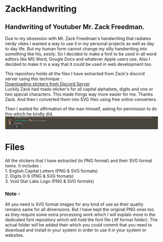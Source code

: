 # ZackHandwriting

## Handwriting of Youtuber Mr. Zack Freedman.
Due to my obsession with Mr. Zack Freedman's handwriting that radiates nerdy vibes I wanted a way to use it in my personal projects as well as day to day life. But my human form cannot change my silly handwriting into something like his, *easily*. So I decided to make a font to be used in all word editors like MS Word, Google Docs and whatever Apple users use. Also I decided to make it in a way that it could be used in web development too.
     
This repository holds all the files I have extracted from Zack's discord server using this technique :
<br>[Downloading stickers from Discord Server](https://filmora.wondershare.com/discord/how-to-get-discord-stickers.html#:~:text=If%20you%20use%20Discord%20on,browse%20through%20the%20sticker%20packs.)
<br>Luckily Zack had made sticker's for all capital alphabets, digits and one or two special characters. This made things way more easier for me. Thanks Zack. And then I converted them into SVG files using free online converters.

Then I waited for affirmation of the man himself, asking for permission to do this which he kindly did.
![Permission Of Zack](https://github.com/ShandilyaSolutions/ZackHandwriting/blob/main/imagesForReadme/Affirmation.png)
        
# Files 
All the stickers that I have extracted (in PNG format) and their SVG format twins. It includes :
    <br> 1. English Capital Letters (PNG & SVG formats)
    <br> 2. Digits 0-9 (PNG & SVG formats)
    <br> 3. Void Star Labs Logo (PNG & SVG formats)
    
    
### Note -
All you need is SVG format images for any kind of use as their quality remains same for all dimensions. But I have kept the original PNG ones too as they require some extra processing work which I will explain more in the dedicated font repository which will hold the font file (.ttf format folder).
The actual folder will be added their which you could commit that you need to download and install in your system in order to use it in your system or websites.
